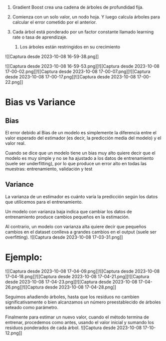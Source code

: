 
1. Gradient Boost crea una cadena de árboles de profundidad fija. 

2. Comienza con un solo valor, un nodo hoja. Y luego calcula árboles para calcular el error cometido por el anterior.

3. Cada árbol está ponderado por un factor constante llamado learning rate o tasa de aprendizaje.
	1. Los árboles están restringidos en su crecimiento



![[Captura desde 2023-10-08 16-59-38.png]]


![[Captura desde 2023-10-08 16-59-53.png]]![[Captura desde 2023-10-08 17-00-02.png]]![[Captura desde 2023-10-08 17-00-07.png]]![[Captura desde 2023-10-08 17-00-17.png]]![[Captura desde 2023-10-08 17-00-22.png]]
# Bias vs Variance

## Bias

El error debido al Bias de un modelo es simplemente la diferencia entre el valor esperado del estimador (es decir, la predicción media del modelo) y el valor real.

Cuando se dice que un modelo tiene un bias muy alto quiere decir que el modelo es muy simple y no se ha ajustado a los datos de entrenamiento (suele ser underfitting), por lo que produce un error alto en todas las muestras: entrenamiento, validación y test

## Variance

La varianza de un estimador es cuánto varía la predicción según los datos que utilicemos para el entrenamiento.

Un modelo con varianza baja indica que cambiar los datos de entrenamiento produce cambios pequeños en la estimación.

Al contrario, un modelo con varianza alta quiere decir que pequeños cambios en el dataset conlleva a grandes cambios en el output (suele ser overfitting).
![[Captura desde 2023-10-08 17-03-31.png]]

# Ejemplo:

![[Captura desde 2023-10-08 17-04-09.png]]![[Captura desde 2023-10-08 17-04-18.png]]![[Captura desde 2023-10-08 17-04-21.png]]![[Captura desde 2023-10-08 17-04-23.png]]![[Captura desde 2023-10-08 17-04-26.png]]![[Captura desde 2023-10-08 17-04-28.png]]

Seguimos añadiendo árboles, hasta que los residuos no cambien significativamente o bien alcanzamos un número preestablecido de árboles seteado como parámetro.

Finalmente para estimar un nuevo valor, cuando el método termina de entrenar, procedemos como antes, usando el valor inicial y sumando los residuos ponderados de cada árbol.
![[Captura desde 2023-10-08 17-10-12.png]]
